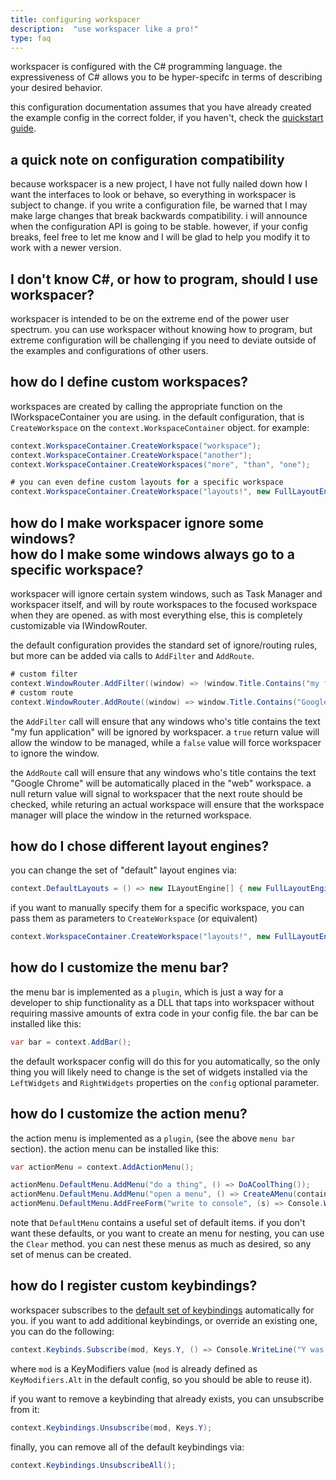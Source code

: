 ```yaml
---
title: configuring workspacer
description:  "use workspacer like a pro!"
type: faq
---
```


workspacer is configured with the C# programming language. the expressiveness of C# allows you to be hyper-specifc in terms of describing your desired behavior.

this configuration documentation assumes that you have already created the example config in the correct folder, if you haven't, check the [quickstart guide](/quickstart).

## a quick note on configuration compatibility

because workspacer is a new project, I have not fully nailed down how I want the interfaces to look or behave, so everything in workspacer is subject to change. if you write a configuration file, be warned that I may make large changes that break backwards compatibility. i will announce when the configuration API is going to be stable. however, if your config breaks, feel free to let me know and I will be glad to help you modify it to work with a newer version.

## I don't know C#, or how to program, should I use workspacer?

workspacer is intended to be on the extreme end of the power user spectrum. you can use workspacer without knowing how to program, but extreme configuration will be challenging if you need to deviate outside of the examples and configurations of other users.

## how do I define custom workspaces?

workspaces are created by calling the appropriate function on the IWorkspaceContainer you are using. in the default configuration, that is `CreateWorkspace` on the `context.WorkspaceContainer` object. for example:

```csharp
context.WorkspaceContainer.CreateWorkspace("workspace");
context.WorkspaceContainer.CreateWorkspace("another");
context.WorkspaceContainer.CreateWorkspaces("more", "than", "one");

# you can even define custom layouts for a specific workspace
context.WorkspaceContainer.CreateWorkspace("layouts!", new FullLayoutEngine(), new TallLayoutEngine());
```

## how do I make workspacer ignore some windows? <br/> how do I make some windows always go to a specific workspace?

workspacer will ignore certain system windows, such as Task Manager and workspacer itself, and will by route workspaces to the focused workspace when they are opened. as with most everything else, this is completely customizable via IWindowRouter.

the default configuration provides the standard set of ignore/routing rules, but more can be added via calls to `AddFilter` and `AddRoute`.

```csharp
# custom filter
context.WindowRouter.AddFilter((window) => !window.Title.Contains("my fun application"));
# custom route
context.WindowRouter.AddRoute((window) => window.Title.Contains("Google Chrome") ? context.WorkspaceContainer["web"] : null));
```

the `AddFilter` call will ensure that any windows who's title contains the text "my fun application" will be ignored by workspacer. a `true` return value will allow the window to be managed, while a `false` value will force workspacer to ignore the window. 

the `AddRoute` call will ensure that any windows who's title contains the text "Google Chrome" will be automatically placed in the "web" workspace. a null return value will signal to workspacer that the next route should be checked, while returing an actual workspace will ensure that the workspace manager will place the window in the returned workspace.

## how do I chose different layout engines? 

you can change the set of "default" layout engines via:

```csharp
context.DefaultLayouts = () => new ILayoutEngine[] { new FullLayoutEngine() };
```

if you want to manually specify them for a specific workspace, you can pass them as parameters to `CreateWorkspace` (or equivalent)

```csharp
context.WorkspaceContainer.CreateWorkspace("layouts!", new FullLayoutEngine(), new TallLayoutEngine());
```

## how do I customize the menu bar?

the menu bar is implemented as a `plugin`, which is just a way for a developer to ship functionality as a DLL that taps into workspacer without requiring massive amounts of extra code in your config file. the bar can be installed like this:

```csharp
var bar = context.AddBar();
```

the default workspacer config will do this for you automatically, so the only thing you will likely need to change is the set of widgets installed via the `LeftWidgets` and `RightWidgets` properties on the `config` optional parameter.

## how do I customize the action menu?

the action menu is implemented as a `plugin`, (see the above `menu bar` section). the action menu can be installed like this:

```csharp
var actionMenu = context.AddActionMenu();

actionMenu.DefaultMenu.AddMenu("do a thing", () => DoACoolThing());
actionMenu.DefaultMenu.AddMenu("open a menu", () => CreateAMenu(container, actionMenu));
actionMenu.DefaultMenu.AddFreeForm("write to console", (s) => Console.WriteLine(s));
```

note that `DefaultMenu` contains a useful set of default items. if you don't want these defaults, or you want to create an menu for nesting, you can use the `Clear` method. you can nest these menus as much as desired, so any set of menus can be created.

## how do I register custom keybindings?

workspacer subscribes to the [default set of keybindings](/keybindings) automatically for you. if you want to add additional keybindings, or override an existing one, you can do the following:

```csharp
context.Keybinds.Subscribe(mod, Keys.Y, () => Console.WriteLine("Y was pressed"))
```

where `mod` is a KeyModifiers value (`mod` is already defined as `KeyModifiers.Alt` in the default config, so you should be able to reuse it).

if you want to remove a keybinding that already exists, you can unsubscribe from it:

```csharp
context.Keybindings.Unsubscribe(mod, Keys.Y);
```

finally, you can remove all of the default keybindings via:

```csharp
context.Keybindings.UnsubscribeAll();
```